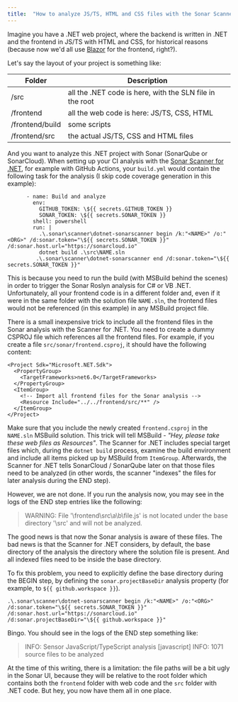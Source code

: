 ```yaml
---
title:  "How to analyze JS/TS, HTML and CSS files with the Sonar Scanner for .NET"
---
```


Imagine you have a .NET web project, where the backend is written in .NET and the frontend in JS/TS with HTML and CSS, for historical reasons (because now we'd all use [Blazor](https://dotnet.microsoft.com/en-us/apps/aspnet/web-apps/blazor) for the frontend, right?).

Let's say the layout of your project is something like:


| Folder  | Description |
| ------------- | ------------- |
| /src  | all the .NET code is here, with the SLN file in the root |
| /frontend  | all the web code is here: JS/TS, CSS, HTML |
| /frontend/build  | some scripts |
| /frontend/src | the actual JS/TS, CSS and HTML files |

And you want to analyze this .NET project with Sonar (SonarQube or SonarCloud). When setting up your CI analysis with the [Sonar Scanner for .NET](http://redirect.sonarsource.com/doc/msbuild-sq-runner.html), for example with GitHub Actions, your `build.yml` would contain the following task for the analysis (I skip code coverage generation in this example):

```
      - name: Build and analyze
        env:
          GITHUB_TOKEN: \${{ secrets.GITHUB_TOKEN }}
          SONAR_TOKEN: \${{ secrets.SONAR_TOKEN }}
        shell: powershell
        run: |
          .\.sonar\scanner\dotnet-sonarscanner begin /k:"<NAME>" /o:"<ORG>" /d:sonar.token="\${{ secrets.SONAR_TOKEN }}" /d:sonar.host.url="https://sonarcloud.io"
          dotnet build .\src\NAME.sln
         .\.sonar\scanner\dotnet-sonarscanner end /d:sonar.token="\${{ secrets.SONAR_TOKEN }}"
```

This is because you need to run the build (with MSBuild behind the scenes) in order to trigger the Sonar Roslyn analysis for C# or VB .NET. Unfortunately, all your frontend code is in a different folder and, even if it were in the same folder with the solution file `NAME.sln`, the frontend files would not be referenced (in this example) in any MSBuild project file.

There is a small inexpensive trick to include all the frontend files in the Sonar analysis with the Scanner for .NET. You need to create a dummy CSPROJ file which references all the frontend files. For example, if you create a file `src/sonar/frontend.csproj`, it should have the following content:

```
<Project Sdk="Microsoft.NET.Sdk">
  <PropertyGroup>
    <TargetFrameworks>net6.0</TargetFrameworks>
  </PropertyGroup>
  <ItemGroup>
    <!-- Import all frontend files for the Sonar analysis -->
    <Resource Include="../../frontend/src/**" />
  </ItemGroup>
</Project>
```

Make sure that you include the newly created `frontend.csproj` in the `NAME.sln` MSBuild solution. This trick will tell MSBuild - _"Hey, please take these web files as Resources"_. The Scanner for .NET includes special target files which, during the `dotnet build` process, examine the build environment and include all items picked up by MSBuild from `ItemGroup`. Afterwards, the Scanner for .NET tells SonarCloud / SonarQube later on that those files need to be analyzed (in other words, the scanner "indexes" the files for later analysis during the END step).

However, we are not done. If you run the analysis now, you may see in the logs of the END step entries like the following:


> WARNING: File '<WORKSPACE>\frontend\src\a\b\file.js' is not located under the base directory '<WORKSPACE>\src' and will not be analyzed.

The good news is that now the Sonar analysis is aware of these files. The bad news is that the Scanner for .NET considers, by default, the base directory of the analysis the directory where the solution file is present. And all indexed files need to be inside the base directory.

To fix this problem, you need to explicitly define the base directory during the BEGIN step, by defining the `sonar.projectBaseDir` analysis property (for example, to `${{ github.workspace }}`).

```
.\.sonar\scanner\dotnet-sonarscanner begin /k:"<NAME>" /o:"<ORG>" /d:sonar.token="\${{ secrets.SONAR_TOKEN }}" /d:sonar.host.url="https://sonarcloud.io" /d:sonar.projectBaseDir="\${{ github.workspace }}"
```

Bingo. You should see in the logs of the END step something like:

> INFO: Sensor JavaScript/TypeScript analysis [javascript]
INFO: 1071 source files to be analyzed

At the time of this writing, there is a limitation: the file paths will be a bit ugly in the Sonar UI, because they will be relative to the root folder which contains both the `frontend` folder with web code and the `src` folder with .NET code. But hey, you now have them all in one place.
